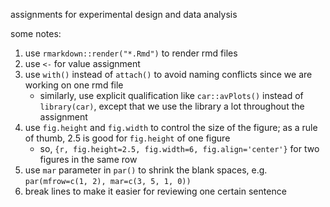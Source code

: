 assignments for experimental design and data analysis

some notes: 

1. use `rmarkdown::render("*.Rmd")` to render rmd files
2. use `<-` for value assignment
3. use `with()` instead of `attach()` to avoid naming conflicts since we are working on one rmd file
    - similarly, use explicit qualification like `car::avPlots()` instead of `library(car)`, except that we use the library a lot throughout the assignment
4. use `fig.height` and `fig.width` to control the size of the figure; as a rule of thumb, 2.5 is good for `fig.height` of one figure
    - so, `{r, fig.height=2.5, fig.width=6, fig.align='center'}` for two figures in the same row
5. use `mar` parameter in `par()` to shrink the blank spaces, e.g. `par(mfrow=c(1, 2), mar=c(3, 5, 1, 0))`
6. break lines to make it easier for reviewing one certain sentence
